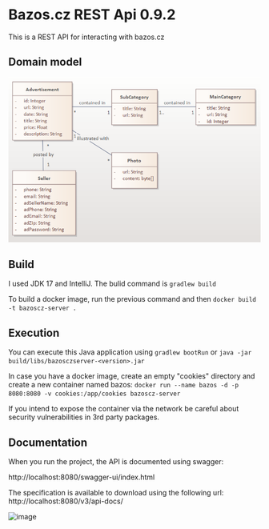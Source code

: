 # Bazos.cz REST Api 0.9.2

This is a REST API for interacting with bazos.cz

## Domain model

![image](domain_model.png)

## Build

I used JDK 17 and IntelliJ.
The bulid command is ```gradlew build```

To build a docker image, run the previous command and then
```docker build -t bazoscz-server .```

## Execution
You can execute this Java application using
```gradlew bootRun``` 
or 
```java -jar build/libs/bazosczserver-<version>.jar```

In case you have a docker image, create an empty "cookies" directory
and create a new container named bazos:
```docker run --name bazos -d -p 8080:8080 -v cookies:/app/cookies bazoscz-server```

If you intend to expose the container via the network be careful about security vulnerabilities in 3rd party packages.

## Documentation

When you run the project, the API is documented using swagger:

http://localhost:8080/swagger-ui/index.html

The specification is available to download using the following url:
http://localhost:8080/v3/api-docs/

![image](bazos_rest_api.png)
